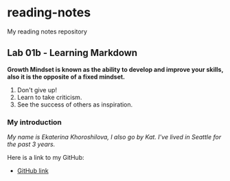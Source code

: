 # reading-notes
My reading notes repository

## Lab 01b - Learning Markdown

**Growth Mindset is known as the ability to develop and improve your skills, also it is the opposite of a fixed mindset.**

1. Don't give up!
2. Learn to take criticism.
3. See the success of others as inspiration.

### My introduction 

*My name is Ekaterina Khoroshilova, I also go by Kat. I've lived in Seattle for the past 3 years.*

Here is a link to my GitHub:

* [GitHub link](https://github.com/KatyaKho)
